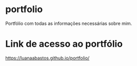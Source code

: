 # portfolio
Portfólio com todas as informações necessárias sobre mim.

# Link de acesso ao portfólio
https://luanaabastos.github.io/portfolio/
